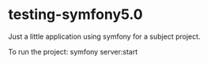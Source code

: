 # testing-symfony5.0

Just a little application using symfony for a subject project.

To run the project:
    symfony server:start
